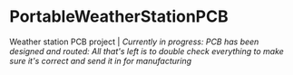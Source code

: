 # PortableWeatherStationPCB
Weather station PCB project | *Currently in progress: PCB has been designed and routed: All that's left is to double check everything to make sure it's correct and send it in for manufacturing*
